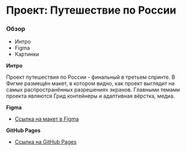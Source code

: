 # Проект: Путешествие по России

### Обзор
* Интро
* Figma
* Картинки

**Интро**

Проект путешествия по России - финальный в третьем спринте. В Фигме размещён макет, в котором видно, как проект выглядит на самых распространённых разрешениях экранов. Главными темами проекта являются Грид контейнеры и адаптивная вёрстка, медиа.

**Figma**

* [Ссылка на макет в Figma](https://www.figma.com/file/5S2WSbEFL6awjVWJ0NWL8Q/Sprint-3_-Russia-_-desktop-mobile?node-id=28503%3A0)

**GitHub Pages**

* [Ссылка на GitHub Pages](https://pages.github.com/)


